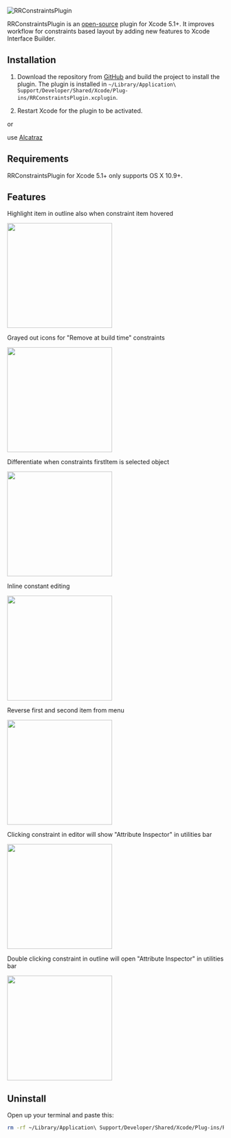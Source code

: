 ![RRConstraintsPlugin](https://raw.github.com/RolandasRazma/RRConstraintsPlugin/master/RRConstraintsPlugin/Resources/Images/header@2x.png)


RRConstraintsPlugin is an [open-source](https://github.com/RolandasRazma/RRConstraintsPlugin) plugin for Xcode 5.1+. It improves workflow for constraints based layout by adding new features to Xcode Interface Builder.


## Installation

1. Download the repository from [GitHub](https://github.com/RolandasRazma/RRConstraintsPlugin) and build the project to install the plugin. The plugin is installed in `~/Library/Application\ Support/Developer/Shared/Xcode/Plug-ins/RRConstraintsPlugin.xcplugin`.

2. Restart Xcode for the plugin to be activated.

or 

use [Alcatraz](https://github.com/supermarin/Alcatraz)


## Requirements

RRConstraintsPlugin for Xcode 5.1+ only supports OS X 10.9+.


## Features

Highlight item in outline also when constraint item hovered


<img src="https://raw.github.com/RolandasRazma/RRConstraintsPlugin/master/RRConstraintsPlugin/Resources/ChangeLog/Images/highlite_in_outline_on_hover.png" width="244">


Grayed out icons for "Remove at build time" constraints


<img src="https://raw.github.com/RolandasRazma/RRConstraintsPlugin/master/RRConstraintsPlugin/Resources/ChangeLog/Images/remove_at_build_time.png" width="244">


Differentiate when constraints firstItem is selected object

<img src="https://raw.github.com/RolandasRazma/RRConstraintsPlugin/master/RRConstraintsPlugin/Resources/ChangeLog/Images/differentiate_when_firstitem.png" width="244">


Inline constant editing

<img src="https://raw.github.com/RolandasRazma/RRConstraintsPlugin/master/RRConstraintsPlugin/Resources/ChangeLog/Images/inline_constant_editing.png" width="244">


Reverse first and second item from menu

<img src="https://raw.github.com/RolandasRazma/RRConstraintsPlugin/master/RRConstraintsPlugin/Resources/ChangeLog/Images/reverse_first_and_second-item_from_menu.png" width="244">


Clicking constraint in editor will show "Attribute Inspector" in utilities bar

<img src="https://raw.github.com/RolandasRazma/RRConstraintsPlugin/master/RRConstraintsPlugin/Resources/ChangeLog/Images/constraint_in_editor_attribute_inspector.png" width="244">


Double clicking constraint in outline will open "Attribute Inspector" in utilities bar

<img src="https://raw.github.com/RolandasRazma/RRConstraintsPlugin/master/RRConstraintsPlugin/Resources/ChangeLog/Images/double_click_constraint_in_outline_attribute_inspector.png" width="244">


## Uninstall

Open up your terminal and paste this: 

```bash
rm -rf ~/Library/Application\ Support/Developer/Shared/Xcode/Plug-ins/RRConstraintsPlugin.xcplugin
```
